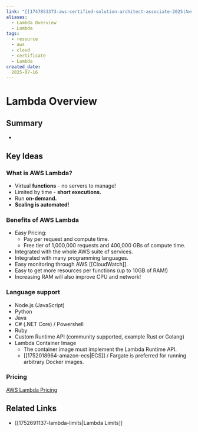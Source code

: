 ```yaml
---
link: "[[1747853373-aws-certified-solution-architect-associate-2025|Aws Certified Solution Architect Associate 2025]]"
aliases: 
  - Lambda Overview
  - Lambda
tags:
  - resource
  - aws
  - cloud
  - certificate
  - Lambda
created_date:
  2025-07-16
---
```

# Lambda Overview
## Summary
- 

## Key Ideas
### What is AWS Lambda?
- Virtual **functions** - no servers to manage!
- Limited by time - **short executions.**
- Run **on-demand.**
- **Scaling is automated!**

### Benefits of AWS Lambda
- Easy Pricing:
  - Pay per request and compute time.
  - Free tier of 1,000,000 requests and 400,000 GBs of compute time.
- Integrated with the whole AWS suite of services.
- Integrated with many programming languages.
- Easy monitoring through AWS [[CloudWatch]].
- Easy to get more resources per functions (up to 10GB of RAM!)
- Increasing RAM will also improve CPU and network!

### Language support
- Node.js (JavaScript)
- Python
- Java
- C# (.NET Core) / Powershell
- Ruby
- Custom Runtime API (community supported, example Rust or Golang)
- Lambda Container Image
  - The container image must implement the Lambda Runtime API.
  - [[1752018964-amazon-ecs|ECS]] / Fargate is preferred for running arbitrary Docker images.

### Pricing
[AWS Lambda Pricing](https://aws.amazon.com/es/lambda/pricing/)

## Related Links
- [[1752691137-lambda-limits|Lambda Limits]]
